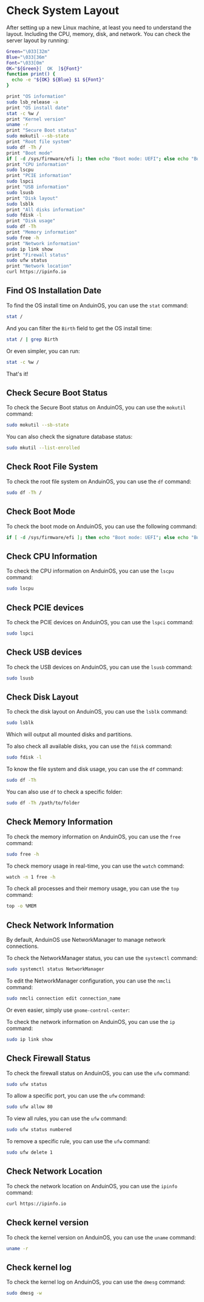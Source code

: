 # Check System Layout

After setting up a new Linux machine, at least you need to understand the layout. Including the CPU, memory, disk, and network. You can check the server layout by running:

```bash title="Check the machine's basic information"
Green="\033[32m"
Blue="\033[36m"
Font="\033[0m"
OK="${Green}[  OK  ]${Font}"
function print() {
  echo -e "${OK} ${Blue} $1 ${Font}"
}

print "OS information"
sudo lsb_release -a
print "OS install date"
stat -c %w /
print "Kernel version"
uname -r
print "Secure Boot status"
sudo mokutil --sb-state
print "Root file system"
sudo df -Th /
print "Boot mode"
if [ -d /sys/firmware/efi ]; then echo "Boot mode: UEFI"; else echo "Boot mode: Legacy"; fi
print "CPU information"
sudo lscpu
print "PCIE information"
sudo lspci
print "USB information"
sudo lsusb
print "Disk layout"
sudo lsblk
print "All disks information"
sudo fdisk -l
print "Disk usage"
sudo df -Th
print "Memory information"
sudo free -h
print "Network information"
sudo ip link show
print "Firewall status"
sudo ufw status
print "Network location"
curl https://ipinfo.io
```

## Find OS Installation Date

To find the OS install time on AnduinOS, you can use the `stat` command:

```bash title="Find OS install time"
stat /
```

And you can filter the `Birth` field to get the OS install time:

```bash title="Find OS install time"
stat / | grep Birth
```

Or even simpler, you can run:

```bash title="Find OS install time"
stat -c %w /
```

That's it!

## Check Secure Boot Status

To check the Secure Boot status on AnduinOS, you can use the `mokutil` command:

```bash title="Check Secure Boot status"
sudo mokutil --sb-state
```

You can also check the signature database status:

```bash title="Check Secure Boot status"
sudo mkutil --list-enrolled
```

## Check Root File System

To check the root file system on AnduinOS, you can use the `df` command:

```bash title="Check root file system"
sudo df -Th /
```

## Check Boot Mode

To check the boot mode on AnduinOS, you can use the following command:

```bash title="Check boot mode"
if [ -d /sys/firmware/efi ]; then echo "Boot mode: UEFI"; else echo "Boot mode: Legacy"; fi
```

## Check CPU Information

To check the CPU information on AnduinOS, you can use the `lscpu` command:

```bash title="Check CPU information"
sudo lscpu
```

## Check PCIE devices

To check the PCIE devices on AnduinOS, you can use the `lspci` command:

```bash title="Check PCIE information"
sudo lspci
```

## Check USB devices

To check the USB devices on AnduinOS, you can use the `lsusb` command:

```bash title="Check USB information"
sudo lsusb
```

## Check Disk Layout

To check the disk layout on AnduinOS, you can use the `lsblk` command:

```bash title="Check disk layout"
sudo lsblk
```

Which will output all mounted disks and partitions.

To also check all available disks, you can use the `fdisk` command:

```bash title="Check all disks information"
sudo fdisk -l
```

To know the file system and disk usage, you can use the `df` command:

```bash title="Check disk usage"
sudo df -Th
```

You can also use `df` to check a specific folder:

```bash title="Check disk usage"
sudo df -Th /path/to/folder
```

## Check Memory Information

To check the memory information on AnduinOS, you can use the `free` command:

```bash title="Check memory information"
sudo free -h
```

To check memory usage in real-time, you can use the `watch` command:

```bash title="Check memory usage in real-time"
watch -n 1 free -h
```

To check all processes and their memory usage, you can use the `top` command:

```bash title="Check all processes, sort by memory usage"
top -o %MEM
```

## Check Network Information

By default, AnduinOS use NetworkManager to manage network connections.

To check the NetworkManager status, you can use the `systemctl` command:

```bash title="Check NetworkManager status"
sudo systemctl status NetworkManager
```

To edit the NetworkManager configuration, you can use the `nmcli` command:

```bash title="Edit NetworkManager configuration"
sudo nmcli connection edit connection_name
```

Or even easier, simply use `gnome-control-center`:

To check the network information on AnduinOS, you can use the `ip` command:

```bash title="Check network information"
sudo ip link show
```

## Check Firewall Status

To check the firewall status on AnduinOS, you can use the `ufw` command:

```bash title="Check firewall status"
sudo ufw status
```

To allow a specific port, you can use the `ufw` command:

```bash title="Allow a specific port"
sudo ufw allow 80
```

To view all rules, you can use the `ufw` command:

```bash title="View all rules"
sudo ufw status numbered
```

To remove a specific rule, you can use the `ufw` command:

```bash title="Remove a specific rule"
sudo ufw delete 1
```

## Check Network Location

To check the network location on AnduinOS, you can use the `ipinfo` command:

```bash title="Check network location"
curl https://ipinfo.io
```

## Check kernel version

To check the kernel version on AnduinOS, you can use the `uname` command:

```bash title="Check kernel version"
uname -r
```

## Check kernel log

To check the kernel log on AnduinOS, you can use the `dmesg` command:

```bash title="Check kernel log"
sudo dmesg -w
```
